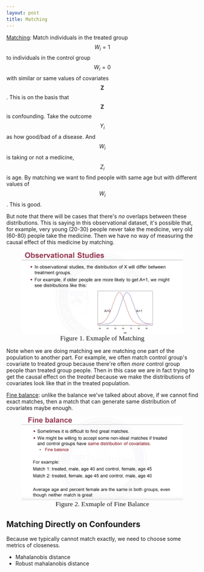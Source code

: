 ```yaml
---
layout: post
title: Matching
---
```


<u>Matching</u>: Match individuals in the treated group $$W_i=1$$ to individuals in the control group $$W_i=0$$ with similar or same values of covariates $$\mathbf Z$$. This is on the basis that $$\mathbf Z$$ is confounding. Take the outcome $$Y_i$$ as how good/bad of a disease. And $$W_i$$ is taking or not a medicine, $$Z_i$$ is age. By matching we want to find people with same age but with different values of $$W_i$$. This is good.

But note that there will be cases that there's *no* overlaps between these distributions. This is saying in this observational dataset, it's possible that, for example, very young (20-30) people never take the medicine, very old (60-80) people take the medicine. Then we have no way of measuring the causal effect of this medicine by matching. 

<figure><img style="align-content: center; margin-left: auto; margin-right: auto; display: block;" src="../assets/graph14.png">
  <figcaption style="text-align: center; font-family: MJXc-TeX-math-I,MJXc-TeX-math-Ix,MJXc-TeX-math-Iw; font-size: 1.1rem;">Figure 1. Exmaple of Matching</figcaption>
</figure>

Note when we are doing matching we are matching one part of the population to another part. For example, we often match control group's covariate to treated group because there're often *more* control group people than treated group people. Then in this case we are in fact trying to get the causal effect on the *treated* because we make the distributions of covariates look like that in the treated population.

<u>Fine balance</u>: unlike the balance we've talked about above, if we cannot find exact matches, then a match that can generate same distribution of covariates maybe enough. 

<figure><img style="align-content: center; margin-left: auto; margin-right: auto; display: block;" src="../assets/graph15.png">
  <figcaption style="text-align: center; font-family: MJXc-TeX-math-I,MJXc-TeX-math-Ix,MJXc-TeX-math-Iw; font-size: 1.1rem;">Figure 2. Exmaple of Fine Balance</figcaption>
</figure>



## Matching Directly on Confounders

Because we typically cannot match exactly, we need to choose some metrics of closeness. 

- Mahalanobis distance
- Robust mahalanobis distance 

